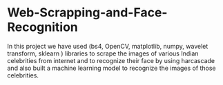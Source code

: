 # Web-Scrapping-and-Face-Recognition
In this project we have used (bs4, OpenCV, matplotlib, numpy, wavelet transform, sklearn ) libraries to scrape the images of various Indian celebrities from internet and to recognize their face by using harcascade and also built a machine learning model to recognize the images of those celebrities.
